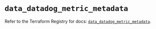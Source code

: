 # `data_datadog_metric_metadata`

Refer to the Terraform Registry for docs: [`data_datadog_metric_metadata`](https://registry.terraform.io/providers/datadog/datadog/3.77.0/docs/data-sources/metric_metadata).
